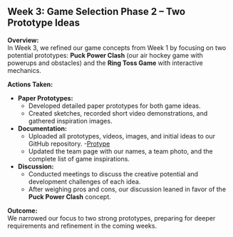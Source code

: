 ## Week 3: Game Selection Phase 2 – Two Prototype Ideas

**Overview:**  
In Week 3, we refined our game concepts from Week 1 by focusing on two potential prototypes: **Puck Power Clash** (our air hockey game with powerups and obstacles) and the **Ring Toss Game** with interactive mechanics.

**Actions Taken:**  
- **Paper Prototypes:**  
  - Developed detailed paper prototypes for both game ideas.  
  - Created sketches, recorded short video demonstrations, and gathered inspiration images.
- **Documentation:**  
  - Uploaded all prototypes, videos, images, and initial ideas to our GitHub repository. 
  -[Protype](https://github.com/UoB-COMSM0166/2025-group-6/blob/main/paper-prototype/paper-prototype.gif)
  - Updated the team page with our names, a team photo, and the complete list of game inspirations.  
- **Discussion:**  
  - Conducted meetings to discuss the creative potential and development challenges of each idea.  
  - After weighing pros and cons, our discussion leaned in favor of the **Puck Power Clash** concept.

**Outcome:**  
We narrowed our focus to two strong prototypes, preparing for deeper requirements and refinement in the coming weeks.
